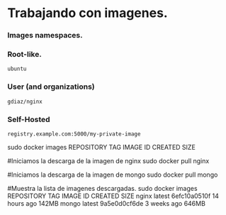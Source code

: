 # Trabajando con imagenes.
### Images namespaces.
### Root-like.
```
ubuntu
```
### User (and organizations)
```
gdiaz/nginx
```
### Self-Hosted
```
registry.example.com:5000/my-private-image
```



sudo docker images
REPOSITORY   TAG       IMAGE ID       CREATED        SIZE

#Iniciamos la descarga de la imagen de nginx
sudo docker pull nginx

#Iniciamos la descarga de la imagen de mongo
sudo docker pull mongo

#Muestra la lista de imagenes descargadas.
sudo docker images
REPOSITORY   TAG       IMAGE ID       CREATED        SIZE
nginx        latest    6efc10a0510f   14 hours ago   142MB
mongo        latest    9a5e0d0cf6de   3 weeks ago    646MB

